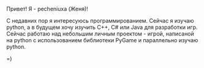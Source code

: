 Привет! Я - pecheniuxa (Женя)!

С недавних пор я интересуюсь программированием.
Сейчас я изучаю python, а в будущем хочу изучить C++, C# или Java для разработки игр.
Сейчас работаю над небольшим личным проектом - игрой, написаной на python с использованием библиотеки PyGame и параллельно изучаю python.

=)
